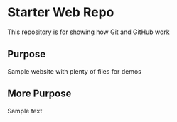 # Starter Web Repo

This repository is for showing how Git and GitHub work

## Purpose

Sample website with plenty of files for demos

## More Purpose

Sample text